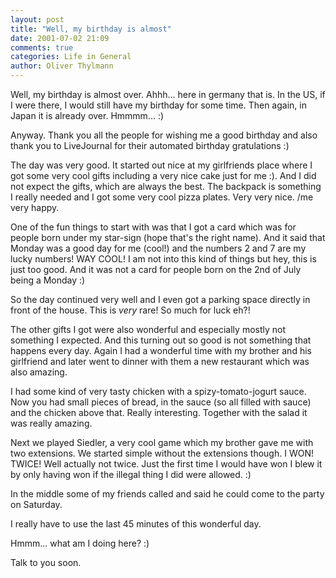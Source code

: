 ```yaml
---
layout: post
title: "Well, my birthday is almost"
date: 2001-07-02 21:09
comments: true
categories: Life in General
author: Oliver Thylmann
---
```



Well, my birthday is almost over. Ahhh... here in germany that is. In the US, if I were there, I would still have my birthday for some time. Then again, in Japan it is already over. Hmmmm... :)

Anyway. Thank you all the people for wishing me a good birthday and also thank you to LiveJournal for their automated birthday gratulations :)

The day was very good. It started out nice at my girlfriends place where I got some very cool gifts including a very nice cake just for me :). And I did not expect the gifts, which are always the best. The backpack is something I really needed and I got some very cool pizza plates. Very very nice. /me very happy.

One of the fun things to start with was that I got a card which was for people born under my star-sign (hope that's the right name). And it said that Monday was a good day for me (cool!) and the numbers 2 and 7 are my lucky numbers! WAY COOL! I am not into this kind of things but hey, this is just too good. And it was not a card for people born on the 2nd of July being a Monday :)

So the day continued very well and I even got a parking space directly in front of the house. This is _very_ rare! So much for luck eh?!

The other gifts I got were also wonderful and especially mostly not something I expected. And this turning out so good is not something that happens every day. Again I had a wonderful time with my brother and his girlfriend and later went to dinner with them a new restaurant which was also amazing.

I had some kind of very tasty chicken with a spizy-tomato-jogurt sauce. Now you had small pieces of bread, in the sauce (so all filled with sauce) and the chicken above that. Really interesting. Together with the salad it was really amazing.

Next we played Siedler, a very cool game which my brother gave me with two extensions. We started simple without the extensions though. I WON! TWICE! Well actually not twice. Just the first time I would have won I blew it by only having won if the illegal thing I did were allowed. :)

In the middle some of my friends called and said he could come to the party on Saturday.

I really have to use the last 45 minutes of this wonderful day.

Hmmm... what am I doing here? :)

Talk to you soon.


